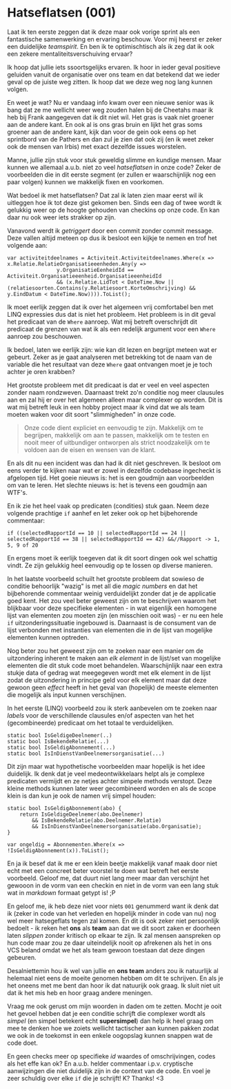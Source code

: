 # Hatseflatsen (001)
Laat ik ten eerste zeggen dat ik deze maar ook vorige sprint als een fantastische samenwerking en ervaring beschouw. Voor mij heerst er zeker een duidelijke *teamspirit*. En ben ik te optimischtisch als ik zeg dat ik ook een zekere mentaliteitsverschuiving ervaar? 

Ik hoop dat jullie iets ssoortsgelijks ervaren. Ik hoor in ieder geval positieve geluiden vanuit de organisatie over ons team en dat betekend dat we ieder geval op de juiste weg zitten. Ik hoop dat we deze weg nog lang kunnen volgen. 

En weet je wat? Nu er vandaag info kwam over een nieuwe senior was ik bang dat ze me wellicht weer weg zouden halen bij de Cheetahs maar ik heb bij Frank aangegeven dat ik dit niet wil. Het gras is vaak niet groener aan de andere kant. En ook al is ons gras bruin en lijkt het gras soms groener aan de andere kant, kijk dan voor de gein ook eens op het sprintbord van de Pathers en dan zul je zien dat ook zij (en ik weet zeker ook de mensen van Irbis) met exact dezelfde issues worstelen.

Manne, jullie zijn stuk voor stuk geweldig slimme en kundige mensen. Maar kunnen we allemaal a.u.b. niet zo veel *hatseflatsen* in onze code? Zeker de voorbeelden die in dit eerste segment (er zullen er waarschijnlijk nog een paar volgen) kunnen we makkelijk fixen en voorkomen.

Wat bedoel ik met hatseflatsen? Dat zal ik laten zien maar eerst wil ik uitleggen hoe ik tot deze gist gekomen ben. Sinds een dag of twee wordt ik gelukkig weer op de hoogte gehouden van checkins op onze code. En kan daar nu ook weer iets strakker op zijn.

Vanavond werdt ik *getriggert* door een commit zonder commit message. Deze vallen altijd meteen op dus ik besloot een kijkje te nemen en trof het volgende aan:

    var activiteitdeelnames = Activiteit.Activiteitdeelnames.Where(x => x.Relatie.RelatieOrganisatieeenheden.Any(y =>
                    y.OrganisatieEenheidId == Activiteit.Organisatieeenheid.OrganisatieeenheidId
                    && (x.Relatie.LidTot < DateTime.Now || (relatiesoorten.Contains(y.Relatiesoort.KorteOmschrijving) && y.EindDatum < DateTime.Now)))).ToList();

Ik moet eerlijk zeggen dat ik over het algemeen vrij comfortabel ben met LINQ expressies dus dat is niet het probleem. Het probleem is in dit geval het predicaat van de `Where` aanroep. Wat mij betreft overschrijdt dit predicaat de grenzen van wat ik als een redelijk argument voor een `Where` aanroep zou beschouwen.

Ik bedoel, laten we eerlijk zijn: wie kan dit lezen en begrijpt meteen wat er gebeurt. Zeker as je gaat analyseren met betrekking tot de naam van de variable die het resultaat van deze `Where` gaat ontvangen moet je je toch achter je oren krabben?

Het grootste probleem met dit predicaat is dat er veel en veel aspecten zonder naam rondzweven. Daarnaast trekt zo'n conditie nog meer clausules aan en zal hij er over het algemeen alleen maar complexer op worden. Dit is wat mij betreft leuk in een hobby project maar ik vind dat we als team moeten waken voor dit soort "slimmigheden" in onze code.

> Onze code dient expliciet en eenvoudig te zijn. Makkelijk om te begrijpen, makkelijk om aan te passen, makkelijk om te testen en nooit meer of uitbundiger ontworpen als strict noodzakelijk om te voldoen aan de eisen en wensen van de klant.

En als dit nu een incident was dan had ik dit niet geschreven. Ik besloot om eens verder te kijken naar wat er zowel in dezelfde codebase ingecheckt is afgelopen tijd. Het goeie nieuws is: het is een goudmijn aan voorbeelden om van te leren. Het slechte nieuws is: het is tevens een goudmijn aan WTF's.

En ik zie het heel vaak op predicaten (condities) stuk gaan. Neem deze volgende prachtige `if` aanhef en let zeker ook op het bijbehorende commentaar:

    if ((selectedRapportId == 10 || selectedRapportId == 24 || selectedRapportId == 38 || selectedRapportId == 42) &&//Rapport -> 1, 5, 9 of 20

En ergens moet ik eerlijk toegeven dat ik dit soort dingen ook wel schattig vindt. Ze zijn gelukkig heel eenvoudig op te lossen op diverse manieren. 

In het laatste voorbeeld schuilt het grootste probleem dat sowieso de conditie behoorlijk "wazig" is met all die *magic numbers* en dat het bijbehorende commentaar weinig verduidelijkt zonder dat je de applicatie goed kent. Het zou veel beter geweest zijn om te beschrijven waarom het blijkbaar voor deze specifieke elementen - in wat eigenlijk een homogene lijst van elementen zou moeten zijn (en misschien ooit was) - er nu een hele `if` uitzonderingssituatie ingebouwd is. Daarnaast is de consument van de lijst verbonden met instanties van elementen die in de lijst van mogelijke elementen kunnen optreden.

Nog beter zou het geweest zijn om te zoeken naar een manier om de uitzondering inherent te maken aan *elk element* in de lijst/set van mogelijke elementen die dit stuk code moet behandelen. Waarschijnlijk naar een extra stukje data of gedrag wat meegegeven wordt met elk element in de lijst zodat de uitzondering in principe geld voor elk element maar dat deze gewoon geen *effect* heeft in het geval van (hopelijk) de meeste elementen die mogelijk als input kunnen verschijnen. 

In het eerste (LINQ) voorbeeld zou ik sterk aanbevelen om te zoeken naar *labels* voor de verschillende clausules en/of aspecten van het het (gecombineerde) predicaat om het totaal te verduidelijken.

    static bool IsGeldigeDeelnemer(..)
    static bool IsBekendeRelatie(...)
    static bool IsGeldigAbonnement(...)
    static bool IsInDienstVanDeelnemersorganisatie(...)

Dit zijn maar wat hypothetische voorbeelden maar hopelijk is het idee duidelijk. Ik denk dat je veel medeontwikkelaars helpt als je complexe predicaten vermijdt en ze netjes achter simpele methods verstopt. Deze kleine methods kunnen later weer gecombineerd worden en als de scope klein is dan kun je ook de namen vrij simpel houden:

    static bool IsGeldigAbonnement(abo) {
        return IsGeldigeDeelnemer(abo.Deelnemer) 
            && IsBekendeRelatie(abo.Deelnemer.Relatie)
            && IsInDienstVanDeelnemersorganisatie(abo.Organisatie);
    }

    var ongeldig = Abonnementen.Where(x => !IsGeldigAbonnement(x)).ToList();

En ja ik besef dat ik me er een klein beetje makkelijk vanaf maak door niet echt met een concreet beter voorstel te doen wat betreft het eerste voorbeeld. Geloof me, dat duurt niet lang meer maar dan verschijnt het gewooon in de vorm van een checkin en niet in de vorm van een lang stuk wat in *markdown* formaat getypt is! ;P

En geloof me, ik heb deze niet voor niets `001` genummerd want ik denk dat ik (zeker in code van het verleden en hopelijk minder in code van nu) nog wel meer hatsegeflats tegen zal komen. En dit is ook zeker niet persoonlijk bedoelt - ik reken het **ons** als **team** aan dat we dit soort zaken er doorheen laten *slippen* zonder kritisch op elkaar te zijn. Ik zal mensen aanspreken op hun code maar zou ze daar uiteindelijk nooit op afrekenen als het in ons VCS beland omdat we het als team gewoon toestaan dat deze dingen gebeuren.

Desalniettemin hou ik wel van jullie en **ons team** anders zou ik natuurlijk al helemaal niet eens de moeite genomen hebben om dit te schrijven. En als je het oneens met me bent dan hoor ik dat natuurijk ook graag. Ik sluit niet uit dat ik het mis heb en hoor graag andere meningen. 

Vraag me ook gerust om mijn woorden in daden om te zetten. Mocht je ooit het gevoel hebben dat je een conditie schrijft die complexer wordt als *simpel* (en simpel betekent echt **supersimpel**) dan help ik heel graag om mee te denken hoe we zoiets wellicht tactischer aan kunnen pakken zodat we ook in de toekomst in een enkele oogopslag kunnen snappen wat de code doet.

En geen checks meer op specifieke *id* waardes of omschrijvingen, codes als het effe kan ok? En a.u.b. helder commentaar i.p.v. cryptische aanwijzingen die niet duidelijk zijn in de context van de code. En voel je zeer schuldig over elke `if` die je schrijft! K? Thanks! <3